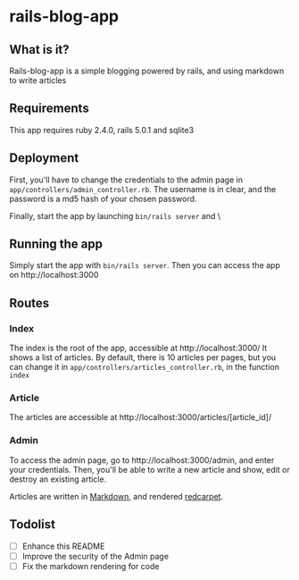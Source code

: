 # rails-blog-app

## What is it?

Rails-blog-app is a simple blogging powered by rails, and using markdown to write articles

## Requirements

This app requires ruby 2.4.0, rails 5.0.1 and sqlite3

## Deployment

First, you'll have to change the credentials to the admin page in `app/controllers/admin_controller.rb`.
The username is in clear, and the password is a md5 hash of your chosen password.

Finally, start the app by launching `bin/rails server` and \

## Running the app

Simply start the app with `bin/rails server`. Then you can access the app on http://localhost:3000

## Routes

### Index

The index is the root of the app, accessible at http://localhost:3000/
It shows a list of articles. By default, there is 10 articles per pages, but you can change it in `app/controllers/articles_controller.rb`, in the function `index` 

### Article

The articles are accessible at http://localhost:3000/articles/[article_id]/

### Admin

To access the admin page, go to http://localhost:3000/admin, and enter your credentials. Then, you'll be able to write a new article and show, edit or destroy an existing article.

Articles are written in [Markdown](https://en.wikipedia.org/wiki/Markdown), and rendered [redcarpet](https://github.com/vmg/redcarpet).

## Todolist

- [ ] Enhance this README
- [ ] Improve the security of the Admin page
- [ ] Fix the markdown rendering for code
